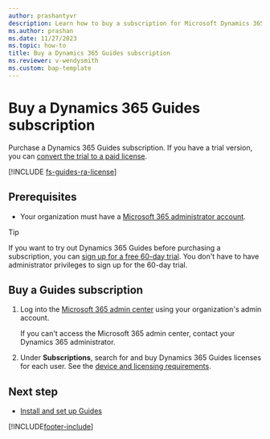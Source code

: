 ```yaml
---
author: prashantyvr
description: Learn how to buy a subscription for Microsoft Dynamics 365 Guides
ms.author: prashan
ms.date: 11/27/2023
ms.topic: how-to
title: Buy a Dynamics 365 Guides subscription
ms.reviewer: v-wendysmith
ms.custom: bap-template
---
```


# Buy a Dynamics 365 Guides subscription

Purchase a Dynamics 365 Guides subscription. If you have a trial version, you can [convert the trial to a paid license](convert-trial-to-paid.md).

[!INCLUDE [fs-guides-ra-license](../includes/fs-guides-ra-license.md)]

## Prerequisites

- Your organization must have a [Microsoft 365 administrator account](https://www.microsoft.com/microsoft-365/business/office-365-administration).

> [!TIP]
> If you want to try out Dynamics 365 Guides before purchasing a subscription, you can [sign up for a free 60-day trial](trial-signup.md). You don't have to have administrator privileges to sign up for the 60-day trial.

## Buy a Guides subscription

1. Log into the [Microsoft 365 admin center](https://admin.microsoft.com/AdminPortal/Home) using your organization's admin account.

   If you can't access the Microsoft 365 admin center, contact your Dynamics 365 administrator.

1. Under **Subscriptions**, search for and buy Dynamics 365 Guides licenses for each user. See the [device and licensing requirements](requirements.md).

## Next step

- [Install and set up Guides](setup.md)

[!INCLUDE[footer-include](../includes/footer-banner.md)]